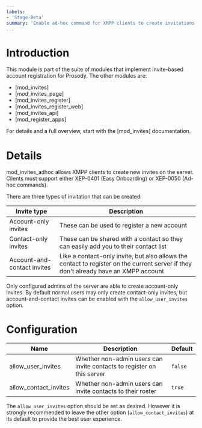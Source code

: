 ```yaml
---
labels:
- 'Stage-Beta'
summary: 'Enable ad-hoc command for XMPP clients to create invitations'
...
```


Introduction
============

This module is part of the suite of modules that implement invite-based
account registration for Prosody. The other modules are:

- [mod_invites]
- [mod_invites_page]
- [mod_invites_register]
- [mod_invites_register_web]
- [mod_invites_api]
- [mod_register_apps]

For details and a full overview, start with the [mod_invites] documentation.

Details
=======

mod_invites_adhoc allows XMPP clients to create new invites on the server.
Clients must support either XEP-0401 (Easy Onboarding) or XEP-0050 (Ad-hoc
commands).

There are three types of invitation that can be created:

| Invite type | Description |
|--|--|
| Account-only invites | These can be used to register a new account |
| Contact-only invites | These can be shared with a contact so they can easily add you to their contact list |
| Account-and-contact invites | Like a contact-only invite, but also allows the contact to register on the current server if they don't already have an XMPP account |

Only configured admins of the server are able to create account-only invites. By default
normal users may only create contact-only invites, but account-and-contact invites can
be enabled with the `allow_user_invites` option.

Configuration
=============

| Name                  | Description                                                           | Default                                   |
|-----------------------|-----------------------------------------------------------------------|-------------------------------------------|
| allow_user_invites    | Whether non-admin users can invite contacts to register on this server| `false`                                   |
| allow_contact_invites | Whether non-admin users can invite contacts to their roster           | `true`                                    |

The `allow_user_invites` option should be set as desired. However it is
strongly recommended to leave the other option (`allow_contact_invites`)
at its default to provide the best user experience.